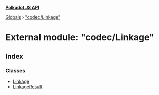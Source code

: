**[Polkadot JS API](../README.md)**

[Globals](../globals.md) › ["codec/Linkage"](_codec_linkage_.md)

# External module: "codec/Linkage"

## Index

### Classes

* [Linkage](../classes/_codec_linkage_.linkage.md)
* [LinkageResult](../classes/_codec_linkage_.linkageresult.md)